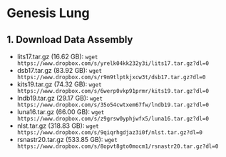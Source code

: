 # Genesis Lung

## 1. Download Data Assembly

- lits17.tar.gz (16.62 GB): ```wget https://www.dropbox.com/s/yrelk04kk232y3i/lits17.tar.gz?dl=0```
- dsb17.tar.gz (83.92 GB): ```wget https://www.dropbox.com/s/r9m9tlptkjxcw3t/dsb17.tar.gz?dl=0```
- kits19.tar.gz (74.32 GB): ```wget https://www.dropbox.com/s/6werp0vkp91prmr/kits19.tar.gz?dl=0```
- lndb19.tar.gz (29.17 GB): ```wget https://www.dropbox.com/s/35o54cwtxem67fw/lndb19.tar.gz?dl=0```
- luna16.tar.gz (66.00 GB): ```wget https://www.dropbox.com/s/z9grsw0yphjwfx5/luna16.tar.gz?dl=0```
- nlst.tar.gz (318.83 GB): ```wget https://www.dropbox.com/s/9qiqrhgdjaz3i0f/nlst.tar.gz?dl=0```
- rsnastr20.tar.gz (533.85 GB): ```wget https://www.dropbox.com/s/8opvt8gto0mocm1/rsnastr20.tar.gz?dl=0```